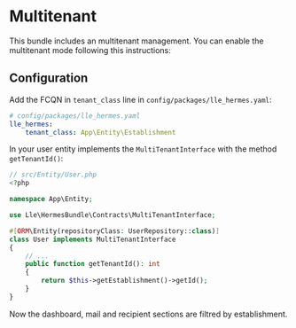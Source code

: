 # Multitenant

This bundle includes an multitenant management.
You can enable the multitenant mode following this instructions:

## Configuration
Add the FCQN in `tenant_class` line in `config/packages/lle_hermes.yaml`:

```yaml
# config/packages/lle_hermes.yaml
lle_hermes:
    tenant_class: App\Entity\Establishment
```

In your user entity implements the `MultiTenantInterface` with the method `getTenantId()`:

```php
// src/Entity/User.php
<?php

namespace App\Entity;

use Lle\HermesBundle\Contracts\MultiTenantInterface;

#[ORM\Entity(repositoryClass: UserRepository::class)]
class User implements MultiTenantInterface
{
    // ...
    public function getTenantId(): int
    {
        return $this->getEstablishment()->getId();
    }
}
```

Now the dashboard, mail and recipient sections are filtred by establishment.
